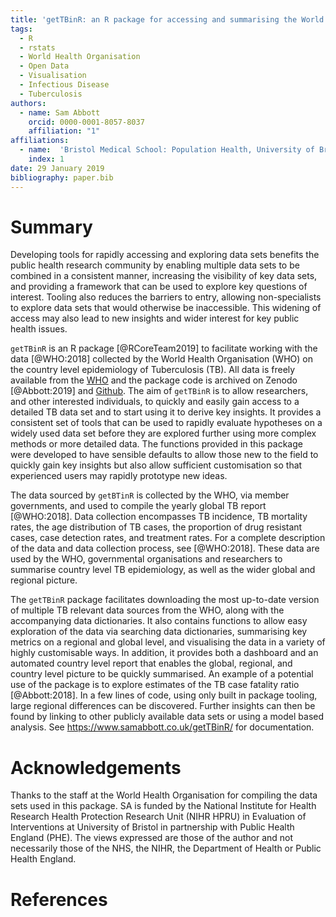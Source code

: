```yaml
---
title: 'getTBinR: an R package for accessing and summarising the World Health Organisation Tuberculosis data'
tags:
  - R
  - rstats
  - World Health Organisation
  - Open Data
  - Visualisation
  - Infectious Disease
  - Tuberculosis
authors:
  - name: Sam Abbott
    orcid: 0000-0001-8057-8037
    affiliation: "1"
affiliations:
  - name:  'Bristol Medical School: Population Health, University of Bristol, Bristol, UK'
    index: 1
date: 29 January 2019
bibliography: paper.bib
---
```

  

# Summary
  
Developing tools for rapidly accessing and exploring data sets benefits the public health research community by enabling multiple data sets to be combined in a consistent manner, increasing the visibility of key data sets, and providing a framework that can be used to explore key questions of interest. Tooling also reduces the barriers to entry, allowing non-specialists to explore data sets that would otherwise be inaccessible. This widening of access may also lead to new insights and wider interest for key public health issues.
  
``getTBinR`` is an R package [@RCoreTeam2019] to facilitate working with the data [@WHO:2018] collected by the World Health Organisation (WHO) on the country level epidemiology of Tuberculosis (TB). All data is freely available from the [WHO](https://www.who.int/tb/country/data/download/en/) and the package code is archived on Zenodo [@Abbott:2019] and [Github](https://www.samabbott.co.uk/getTBinR/). The aim of ``getTBinR`` is to allow researchers, and other interested individuals, to quickly and easily gain access to a detailed TB data set and to start using it to derive key insights. It provides a consistent set of tools that can be used to rapidly evaluate hypotheses on a widely used data set before they are explored further using more complex methods or more detailed data. The functions provided in this package were developed to have sensible defaults to allow those new to the field to quickly gain key insights but also allow sufficient customisation so that experienced users may rapidly prototype new ideas. 

The data sourced by ``getBTinR`` is collected by the WHO, via member governments, and used to compile the yearly global TB report [@WHO:2018]. Data collection encompasses TB incidence, TB mortality rates, the age distribution of TB cases, the proportion of drug resistant cases, case detection rates, and treatment rates. For a complete description of the data and data collection process, see [@WHO:2018]. These data are used by the WHO, governmental organisations and researchers to summarise country level TB epidemiology, as well as the wider global and regional picture.

The ``getTBinR`` package facilitates downloading the most up-to-date version of multiple TB relevant data sources from the WHO, along with the accompanying data dictionaries. It also contains functions to allow easy exploration of the data via searching data dictionaries, summarising key metrics on a regional and global level, and visualising the data in a variety of highly customisable ways. In addition, it provides both a dashboard and an automated country level report that enables the global, regional, and country level picture to be quickly summarised. An example of a potential use of the package is to explore estimates of the TB case fatality ratio [@Abbott:2018]. In a few lines of code, using only built in package tooling, large regional differences can be discovered. Further insights can then be found by linking to other publicly available data sets or using a model based analysis. See https://www.samabbott.co.uk/getTBinR/ for documentation. 

# Acknowledgements

Thanks to the staff at the World Health Organisation for compiling the data sets used in this package. SA is funded by the National Institute for Health Research Health Protection Research Unit (NIHR HPRU) in Evaluation of Interventions at University of Bristol in partnership with Public Health England (PHE). The views expressed are those of the author and not necessarily those of the NHS, the NIHR, the Department of Health or Public Health England.


# References
